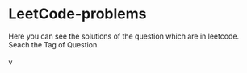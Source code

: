 # LeetCode-problems
Here you can see the solutions of the question which are in leetcode.<br>
Seach the Tag of Question.<br>
<br>
v
